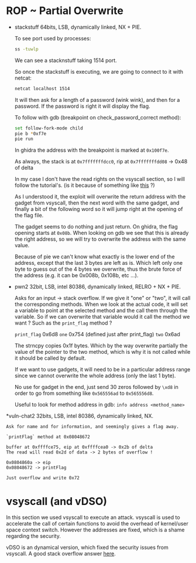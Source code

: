 # ROP ~ Partial Overwrite

* stackstuff
    64bits, LSB, dynamically linked, NX + PIE.

    To see port used by processes:
    ```bash
    ss -tuwlp
    ```
    We can see a stacknstuff taking 1514 port.

    So once the stackstuff is executing, we are going to connect to it with netcat:
    ```bash
    netcat localhost 1514
    ```

    It will then ask for a length of a password (wink wink), and then for a password. If the password is right it will display the flag.

    To follow with gdb (breakpoint on check_password_correct method):
    ```bash
    set follow-fork-mode child
    pie b *0xf7e
    pie run
    ```
    In ghidra the address with the breakpoint is marked at `0x100f7e`.

    As always, the stack is at `0x7fffffffdcc0`, rip at `0x7fffffffdd08`
    -> 0x48 of delta

    In my case I don't have the read rights on the vsyscall section, so I will follow the tutorial's. (is it because of something like [this](https://lore.kernel.org/lkml/201906271028.00EE29E9E@keescook/T/) ?)

    As I understood it, the exploit will overwrite the return address with the gadget from vsyscall, then the next word with the same gadget, and finally a bit of the following word so it will jump right at the opening of the flag file.

    The gadget seems to do nothing and just return. On ghidra, the flag opening starts at `0x08b`. When looking on gdb we see that this is already the right address, so we will try to overwrite the address with the same value.
    
    Because of pie we can't know what exactly is the lower end of the address, except that the last 3 bytes are left as is. Which left only one byte to guess out of the 4 bytes we overwrite, thus the brute force of the address (e.g. it can be 0x008b, 0x108b, etc ...).

* pwn2
    32bit, LSB, intel 80386, dynamically linked, RELRO + NX + PIE.

    Asks for an input -> stack overflow. If we give it "one" or "two", it will call the corresponding methods. When we look at the actual code, it will set a variable to point at the selected method and the call them through the variable. So if we can overwrite that variable would it call the method we want ? Such as the `print_flag` method ?

    `print_flag` 0x6d8
    `one` 0x754 (defined just after print_flag)
    `two` 0x6ad

    The strncpy copies 0x1f bytes. Which by the way overwrite partially the value of the pointer to the two method, which is why it is not called while it should be called by default.

    If we want to use gadgets, it will need to be in a particular address range since we cannot overwrite the whole address (only the last 1 byte).

    No use for gadget in the end, just send 30 zeros followed by `\xd8` in order to go from something like `0x565556ad` to `0x565556d8`.

    Useful to look for method address in gdb: `info address <method_name>`

*vuln-chat2
    32bits, LSB, intel 80386, dynamically linked, NX.

    Ask for name and for information, and seemingly gives a flag away.

    `printFlag` method at 0x08048672

    buffer at 0xffffce75, eip at 0xffffcea0 -> 0x2b of delta
    The read will read 0x2d of data -> 2 bytes of overflow !

    0x0804860a -> eip
    0x08048672 -> printFlag

    Just overflow and write 0x72

# vsyscall (and vDSO)

In this section we used vsyscall to execute an attack. vsyscall is used to accelerate the call of certain functions to avoid the overhead of kernel/user space context switch. However the addresses are fixed, which is a shame regarding the security.

vDSO is an dynamical version, which fixed the security issues from vsyscall. A good stack overflow answer [here](https://stackoverflow.com/questions/19938324/what-are-vdso-and-vsyscall).
